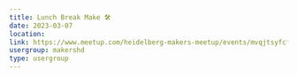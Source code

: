 ```yaml
---
title: Lunch Break Make 🛠️
date: 2023-03-07
location: 
link: https://www.meetup.com/heidelberg-makers-meetup/events/mvqjtsyfcfbkb/
usergroup: makershd
type: usergroup
---
```

